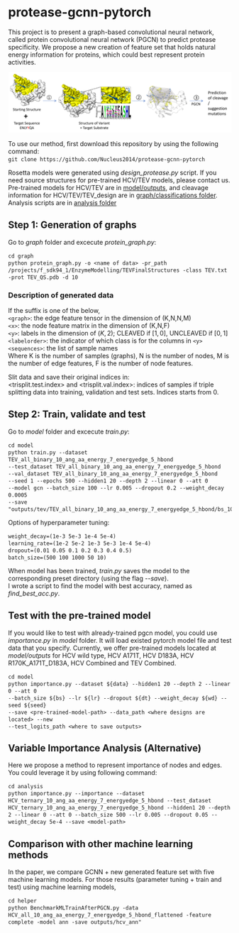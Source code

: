 # protease-gcnn-pytorch  
This project is to present a graph-based convolutional neural network, called protein convolutional neural network (PGCN) to predict protease specificity. We propose a new creation of feature set that holds natural energy information for proteins, which could best represent protein activities. 

![](https://github.com/Nucleus2014/protease-gcnn-pytorch/blob/master/pipeline.png)

To use our method, first download this repository by using the following command:  
```git clone https://github.com/Nucleus2014/protease-gcnn-pytorch```  

Rosetta models were generated using *design_protease.py* script. If you need source structures for pre-trained HCV/TEV models, please contact us.  
Pre-trained models for HCV/TEV are in [model/outputs](https://github.com/Nucleus2014/protease-gcnn-pytorch/tree/master/model/outputs), and cleavage information for HCV/TEV/TEV_design are in [graph/classifications folder](https://github.com/Nucleus2014/protease-gcnn-pytorch/tree/master/graph/classifications).   
Analysis scripts are in [analysis folder](https://github.com/Nucleus2014/protease-gcnn-pytorch/tree/master/analysis)

## Step 1: Generation of graphs  
Go to *graph* folder and excecute *protein_graph.py*:  
```
cd graph  
python protein_graph.py -o <name of data> -pr_path /projects/f_sdk94_1/EnzymeModelling/TEVFinalStructures -class TEV.txt -prot TEV_QS.pdb -d 10  
```
### Description of generated data  
If the suffix is one of the below,  
`<graph>`: the edge feature tensor in the dimension of (K,N,N,M)  
`<x>`: the node feature matrix in the dimension of (K,N,F)  
`<y>`: labels in the dimension of $(K,2)$; CLEAVED if $[1,0]$, UNCLEAVED if $[0,1]$  
`<labelorder>`: the indicator of which class is for the columns in `<y>`   
`<sequences>`: the list of sample names   
Where K is the number of samples (graphs), N is the number of nodes, M is the number of edge features, F is the number of node features.
  
Slit data and save their original indices in:  
<trisplit.test.index> and <trisplit.val.index>: indices of samples if triple splitting data into training, validation and test sets. Indices starts from 0.

## Step 2: Train, validate and test
Go to *model* folder and excecute *train.py*:
```
cd model  
python train.py --dataset TEV_all_binary_10_ang_aa_energy_7_energyedge_5_hbond 
--test_dataset TEV_all_binary_10_ang_aa_energy_7_energyedge_5_hbond 
--val_dataset TEV_all_binary_10_ang_aa_energy_7_energyedge_5_hbond 
--seed 1 --epochs 500 --hidden1 20 --depth 2 --linear 0 --att 0 
--model gcn --batch_size 100 --lr 0.005 --dropout 0.2 --weight_decay 0.0005 
--save "outputs/tev/TEV_all_binary_10_ang_aa_energy_7_energyedge_5_hbond/bs_100/'  
```
Options of hyperparameter tuning:
```
weight_decay=(1e-3 5e-3 1e-4 5e-4)
learning_rate=(1e-2 5e-2 1e-3 5e-3 1e-4 5e-4)
dropout=(0.01 0.05 0.1 0.2 0.3 0.4 0.5)
batch_size=(500 100 1000 50 10)
```

When model has been trained, *train.py* saves the model to the corresponding preset directory (using the flag *--save*).  
I wrote a script to find the model with best accuracy, named as *find_best_acc.py*.  

## Test with the pre-trained model
If you would like to test with already-trained pgcn model, you could use *importance.py* in *model* folder. It will load existed pytorch model file and test data that you specify. Currently, we offer pre-trained models located at *model/outputs* for HCV wild type, HCV A171T, HCV D183A, HCV R170K_A171T_D183A, HCV Combined and TEV Combined.    
```
cd model
python importance.py --dataset ${data} --hidden1 20 --depth 2 --linear 0 --att 0 
--batch_size ${bs} --lr ${lr} --dropout ${dt} --weight_decay ${wd} --seed ${seed} 
--save <pre-trained-model-path> --data_path <where designs are located> --new 
--test_logits_path <where to save outputs>
```

## Variable Importance Analysis (Alternative)
Here we propose a method to represent importance of nodes and edges. You could leverage it by using following command:  
```
cd analysis
python importance.py --importance --dataset HCV_ternary_10_ang_aa_energy_7_energyedge_5_hbond --test_dataset HCV_ternary_10_ang_aa_energy_7_energyedge_5_hbond --hidden1 20 --depth 2 --linear 0 --att 0 --batch_size 500 --lr 0.005 --dropout 0.05 --weight_decay 5e-4 --save <model-path>
```
## Comparison with other machine learning methods
In the paper, we compare GCNN + new generated feature set with five machine learning models. For those results (parameter tuning + train and test) using machine learning models,  
```
cd helper
python BenchmarkMLTrainAfterPGCN.py -data HCV_all_10_ang_aa_energy_7_energyedge_5_hbond_flattened -feature complete -model ann -save outputs/hcv_ann"
```
